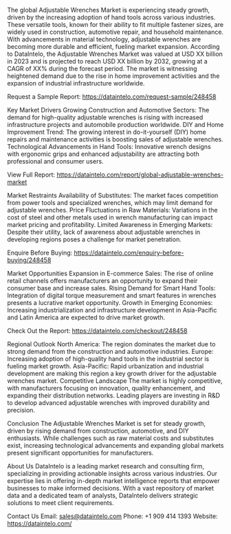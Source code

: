 The global Adjustable Wrenches Market is experiencing steady growth, driven by the increasing adoption of hand tools across various industries. These versatile tools, known for their ability to fit multiple fastener sizes, are widely used in construction, automotive repair, and household maintenance. With advancements in material technology, adjustable wrenches are becoming more durable and efficient, fueling market expansion.
According to DataIntelo, the Adjustable Wrenches Market was valued at USD XX billion in 2023 and is projected to reach USD XX billion by 2032, growing at a CAGR of XX% during the forecast period. The market is witnessing heightened demand due to the rise in home improvement activities and the expansion of industrial infrastructure worldwide.

Request a Sample Report: https://dataintelo.com/request-sample/248458

Key Market Drivers
Growing Construction and Automotive Sectors: The demand for high-quality adjustable wrenches is rising with increased infrastructure projects and automobile production worldwide.
DIY and Home Improvement Trend: The growing interest in do-it-yourself (DIY) home repairs and maintenance activities is boosting sales of adjustable wrenches.
Technological Advancements in Hand Tools: Innovative wrench designs with ergonomic grips and enhanced adjustability are attracting both professional and consumer users.

View Full Report: https://dataintelo.com/report/global-adjustable-wrenches-market

Market Restraints
Availability of Substitutes: The market faces competition from power tools and specialized wrenches, which may limit demand for adjustable wrenches.
Price Fluctuations in Raw Materials: Variations in the cost of steel and other metals used in wrench manufacturing can impact market pricing and profitability.
Limited Awareness in Emerging Markets: Despite their utility, lack of awareness about adjustable wrenches in developing regions poses a challenge for market penetration.

Enquire Before Buying: https://dataintelo.com/enquiry-before-buying/248458

Market Opportunities
Expansion in E-commerce Sales: The rise of online retail channels offers manufacturers an opportunity to expand their consumer base and increase sales.
Rising Demand for Smart Hand Tools: Integration of digital torque measurement and smart features in wrenches presents a lucrative market opportunity.
Growth in Emerging Economies: Increasing industrialization and infrastructure development in Asia-Pacific and Latin America are expected to drive market growth.

Check Out the Report: https://dataintelo.com/checkout/248458

Regional Outlook
North America: The region dominates the market due to strong demand from the construction and automotive industries.
Europe: Increasing adoption of high-quality hand tools in the industrial sector is fueling market growth.
Asia-Pacific: Rapid urbanization and industrial development are making this region a key growth driver for the adjustable wrenches market.
Competitive Landscape
The market is highly competitive, with manufacturers focusing on innovation, quality enhancement, and expanding their distribution networks. Leading players are investing in R&D to develop advanced adjustable wrenches with improved durability and precision.

Conclusion
The Adjustable Wrenches Market is set for steady growth, driven by rising demand from construction, automotive, and DIY enthusiasts. While challenges such as raw material costs and substitutes exist, increasing technological advancements and expanding global markets present significant opportunities for manufacturers.

About Us
DataIntelo is a leading market research and consulting firm, specializing in providing actionable insights across various industries. Our expertise lies in offering in-depth market intelligence reports that empower businesses to make informed decisions. With a vast repository of market data and a dedicated team of analysts, DataIntelo delivers strategic solutions to meet client requirements.

Contact Us
Email: sales@dataintelo.com
Phone: +1 909 414 1393
Website: https://dataintelo.com/
 

